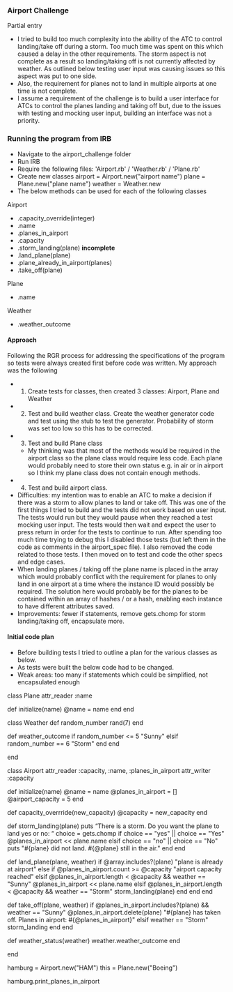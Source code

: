 ### Airport Challenge ###
Partial entry
- I tried to build too much complexity into the ability of the ATC to control landing/take off during a storm.  Too much time was spent on this which caused a delay in the other requirements.  The storm aspect is not complete as a result so landing/taking off is not currently affected by weather.  As outlined below testing user input was causing issues so this aspect was put to one side.
- Also, the requirement for planes not to land in multiple airports at one time is not complete.  
- I assume a requirement of the challenge is to build a user interface for ATCs to control the planes landing and taking off but, due to the issues with testing and mocking user input, building an interface was not a priority.  

### Running the program from IRB
- Navigate to the airport_challenge folder
- Run IRB
- Require the following files: 'Airport.rb' / 'Weather.rb' / 'Plane.rb'
- Create new classes
    airport = Airport.new("airport name")
    plane = Plane.new("plane name")
    weather = Weather.new
- The below methods can be used for each of the following classes

Airport
- .capacity_override(integer)
- .name
- .planes_in_airport
- .capacity
- .storm_landing(plane) **incomplete**
- .land_plane(plane)
- .plane_already_in_airport(planes)
- .take_off(plane)

Plane
- .name

Weather
- .weather_outcome

#### Approach
Following the RGR process for addressing the specifications of the program so tests were always created first before code was written.  My approach was the following  

- 1. Create tests for classes, then created 3 classes: Airport, Plane and Weather
- 2. Test and build weather class.  Create the weather generator code and test  using the stub to test the generator.  Probability of storm was set too low so this has to be corrected.
- 3. Test and build Plane class
  - My thinking was that most of the methods would be required in the airport class so the plane class would require less code. Each plane would probably need to store their own status e.g. in air or in airport so I think my plane class does not contain enough methods.
-  4. Test and build airport class.  
  - Difficulties: my intention was to enable an ATC to make a decision if there was a storm to allow planes to land or take off.  This was one of the first things I tried to build and the tests did not work based on user input.  The tests would run but they would pause when they reached a test mocking user input.  The tests would then wait and expect the user to press return in order for the tests to continue to run.  After spending too much time trying to debug this I disabled those tests (but left them in the code as comments in the airport_spec file).  I also removed the code related to those tests.  I then moved on to test and code the other specs and edge cases.  
  - When landing planes / taking off the plane name is placed in the array which would probably conflict with the requirement for planes to only land in one airport at a time where the instance ID would possibly be required.  The solution here would probably be for the planes to be contained within an array of hashes / or a hash, enabling each instance to have different attributes saved.    
  - Improvements: fewer if statements, remove gets.chomp for storm landing/taking off, encapsulate more.  

#### Initial code plan
- Before building tests I tried to outline a plan for the various classes as below.  
- As tests were built the below code had to be changed.
- Weak areas: too many if statements which could be simplified, not encapsulated enough

class Plane
  attr_reader :name

  def initialize(name)
    @name = name
  end
end

class Weather
  def random_number
    rand(7)
  end

  def weather_outcome
    if random_number <= 5
      "Sunny"
    elsif random_number == 6
      "Storm"
    end
  end

end

class Airport
  attr_reader :capacity, :name, :planes_in_airport
  attr_writer :capacity

  def initialize(name)
    @name = name
    @planes_in_airport = []
    @airport_capacity = 5
  end

  def capacity_overrride(new_capacity)
    @capacity = new_capacity
  end

  def storm_landing(plane)
    puts “There is a storm. Do you want the plane to land yes or no: “
    choice = gets.chomp
    if choice == "yes" || choice == "Yes"
      @planes_in_airport << plane.name
    elsif choice == "no" || choice == "No"
      puts "#{plane} did not land. #{@plane} still in the air."
    end
  end

  def land_plane(plane, weather)
    if @array.includes?(plane)
      "plane is already at airport"
    else
      if @planes_in_airport.count >= @capacity
        "airport capacity reached"
      elsif @planes_in_airport.length < @capacity && weather == "Sunny"
        @planes_in_airport << plane.name
      elsif @planes_in_airport.length < @capacity && weather ==     "Storm"
        storm_landing(plane)
      end
    end
  end

  def take_off(plane, weather)
    if @planes_in_airport.includes?(plane) && weather == "Sunny"
      @planes_in_airport.delete(plane)
      "#{plane} has taken off.  Planes in airport: #{@planes_in_airport}"
    elsif weather == "Storm"
      storm_landing
    end
  end

 def weather_status(weather)
   weather.weather_outcome
 end

end

hamburg = Airport.new("HAM")
this = Plane.new("Boeing")

hamburg.print_planes_in_airport
